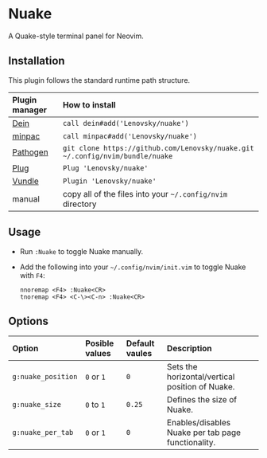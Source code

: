 # Nuake
A Quake-style terminal panel for Neovim.

## Installation
This plugin follows the standard runtime path structure.

| Plugin manager | How to install |
| :------------- | :------------- |
| [Dein][1] | `call dein#add('Lenovsky/nuake')` |
| [minpac][2] | `call minpac#add('Lenovsky/nuake')` |
| [Pathogen][3] | `git clone https://github.com/Lenovsky/nuake.git ~/.config/nvim/bundle/nuake` |
| [Plug][4] | `Plug 'Lenovsky/nuake'` |
| [Vundle][5] | `Plugin 'Lenovsky/nuake'` |
| manual | copy all of the files into your `~/.config/nvim` directory |

## Usage
- Run `:Nuake` to toggle Nuake manually.  

- Add the following into your `~/.config/nvim/init.vim` to toggle Nuake with `F4`:
   ```
   nnoremap <F4> :Nuake<CR>
   tnoremap <F4> <C-\><C-n> :Nuake<CR>
   ```  
## Options
| Option              | Posible values | Default vaules | Description                                        |            
| :------------------ | :--------------| :--------------|:---------------------------------------------------|
| `g:nuake_position`  | `0` or `1`     | `0`            | Sets the horizontal/vertical position of Nuake.    |
| `g:nuake_size`      | `0` to `1`     | `0.25`         | Defines the size of Nuake.                         |
| `g:nuake_per_tab`   | `0` or `1`     | `0`            | Enables/disables Nuake per tab page functionality. |                                 

[1]: https://github.com/Shougo/dein.vim
[2]: https://github.com/k-takata/minpac/
[3]: https://github.com/tpope/vim-pathogen
[4]: https://github.com/junegunn/vim-plug
[5]: https://github.com/VundleVim/Vundle.vim
